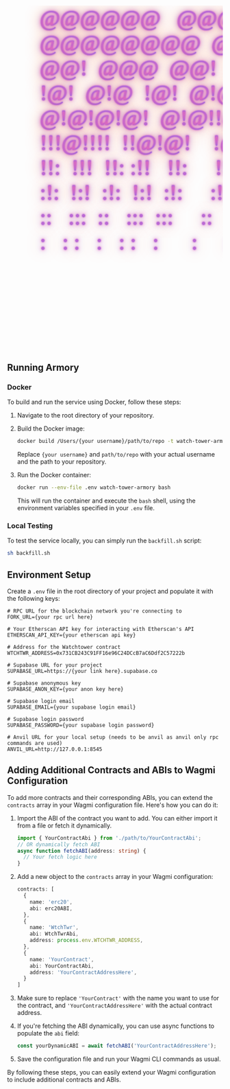 <style>

.clip{
  width:100%;
  height:20%;
  background: -webkit-gradient(linear,left top,left bottom,from(#FB6CAE), to(#7966FB));
  font-size:51px;
  font-family:'tahoma';
  text-align:center;
  -webkit-background-clip:text;
  -webkit-text-fill-color: transparent;
  text-shadow: 0px 0px 5px #FB6CAE, 0px 0px 10px #FB6CAE, 0px 0px 15px #7966FB, 0px 0px 2px #7966FB, 0px 0px 3px #7966FB, 0px 0px 3px #7966FB, 0px 0px 35px #ff5500;
  
}
</style>

<pre class="clip">
      @@@@@@   @@@@@@@   @@@@@@@@@@    @@@@@@   @@@@@@@   @@@ @@@  
      @@@@@@@@  @@@@@@@@  @@@@@@@@@@@  @@@@@@@@  @@@@@@@@  @@@ @@@ 
      @@!  @@@  @@!  @@@  @@! @@! @@!  @@!  @@@  @@!  @@@  @@! !@@ 
      !@!  @!@  !@!  @!@  !@! !@! !@!  !@!  @!@  !@!  @!@  !@! @!! 
      @!@!@!@!  @!@!!@!   @!! !!@ @!@  @!@  !@!  @!@!!@!    !@!@!  
      !!!@!!!!  !!@!@!    !@!   ! !@!  !@!  !!!  !!@!@!      @!!!  
      !!:  !!!  !!: :!!   !!:     !!:  !!:  !!!  !!: :!!     !!:   
      :!:  !:!  :!:  !:!  :!:     :!:  :!:  !:!  :!:  !:!   :!:    
      ::   :::  ::   :::  :::     ::   ::::: ::  ::   :::   ::     
      :   : :   :   : :   :      :     : :  :    :   : :    :      
</pre>
## Running Armory

### Docker

To build and run the service using Docker, follow these steps:

1. Navigate to the root directory of your repository.

2. Build the Docker image:

    ```bash
    docker build /Users/{your username}/path/to/repo -t watch-tower-armory
    ```

    Replace `{your username}` and `path/to/repo` with your actual username and the path to your repository.

3. Run the Docker container:

    ```bash
    docker run --env-file .env watch-tower-armory bash
    ```

    This will run the container and execute the `bash` shell, using the environment variables specified in your `.env` file.

### Local Testing

To test the service locally, you can simply run the `backfill.sh` script:

```bash
sh backfill.sh
```
## Environment Setup

Create a `.env` file in the root directory of your project and populate it with the following keys:

```env
# RPC URL for the blockchain network you're connecting to
FORK_URL={your rpc url here}

# Your Etherscan API key for interacting with Etherscan's API
ETHERSCAN_API_KEY={your etherscan api key}

# Address for the Watchtower contract
WTCHTWR_ADDRESS=0x731CB243C91FF16e96C24DCcB7aC6Ddf2C57222b

# Supabase URL for your project
SUPABASE_URL=https://{your link here}.supabase.co

# Supabase anonymous key
SUPABASE_ANON_KEY={your anon key here}

# Supabase login email
SUPABASE_EMAIL={your supabase login email}

# Supabase login password
SUPABASE_PASSWORD={your supabase login password}

# Anvil URL for your local setup (needs to be anvil as anvil only rpc commands are used)
ANVIL_URL=http://127.0.0.1:8545
```


## Adding Additional Contracts and ABIs to Wagmi Configuration

To add more contracts and their corresponding ABIs, you can extend the `contracts` array in your Wagmi configuration file. Here's how you can do it:

1. Import the ABI of the contract you want to add. You can either import it from a file or fetch it dynamically.

    ```typescript
    import { YourContractAbi } from './path/to/YourContractAbi';
    // OR dynamically fetch ABI
    async function fetchABI(address: string) {
      // Your fetch logic here
    }
    ```

2. Add a new object to the `contracts` array in your Wagmi configuration:

    ```typescript
    contracts: [
      {
        name: 'erc20',
        abi: erc20ABI,
      },
      {
        name: 'WtchTwr',
        abi: WtchTwrAbi,
        address: process.env.WTCHTWR_ADDRESS,
      },
      {
        name: 'YourContract',
        abi: YourContractAbi,
        address: 'YourContractAddressHere',
      }
    ]
    ```

3. Make sure to replace `'YourContract'` with the name you want to use for the contract, and `'YourContractAddressHere'` with the actual contract address.

4. If you're fetching the ABI dynamically, you can use async functions to populate the `abi` field:

    ```typescript
    const yourDynamicABI = await fetchABI('YourContractAddressHere');
    ```

5. Save the configuration file and run your Wagmi CLI commands as usual.

By following these steps, you can easily extend your Wagmi configuration to include additional contracts and ABIs.

